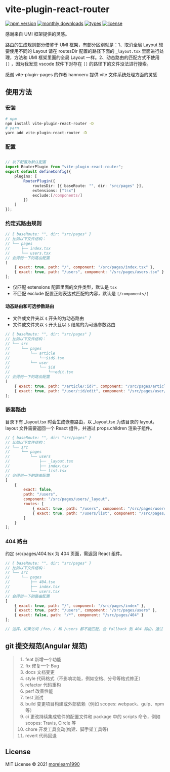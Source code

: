 # vite-plugin-react-router

[![npm version](https://badgen.net/npm/v/vite-plugin-react-router)](https://www.npmjs.com/package/vite-plugin-react-router)
[![monthly downloads](https://badgen.net/npm/dm/vite-plugin-react-router)](https://www.npmjs.com/package/vite-plugin-react-router)
[![types](https://badgen.net/npm/types/vite-plugin-react-router)](https://github.com/hannoeru/vite-plugin-react/blob/main/src/types.ts)
[![license](https://badgen.net/npm/license/vite-plugin-react-router)](https://github.com/hannoeru/vite-plugin-react-router/blob/main/LICENSE)

感谢来自 UMI 框架提供的灵感。

路由的生成规则部分借鉴于 UMI 框架，有部分区别就是：1、取消全局 Layout 想要使用不同的 Layout 请在 routesDir 配置的路径下面的 `_layout.tsx` 里面进行处理，方法和 UMI 框架里面的全局 Layout 一样。2、动态路由的匹配方式不使用 `[]` ，因为我发现 vscode 软件下对存在 `[]` 的路径下的文件没法进行搜索。

感谢 vite-plugin-pages 的作者 hannoeru 提供 vite 文件系统处理方面的灵感

## 使用方法

### 安装

```sh
# npm
npm install vite-plugin-react-router -D
# yarn
yarn add vite-plugin-react-router -D
```

### 配置

```ts

// 以下配置为默认配置
import RouterPlugin from "vite-plugin-react-router";
export default defineConfig({
    plugins: [
        RouterPlugin({
            routesDir: [{ baseRoute: "", dir: "src/pages" }],
            extensions: ["tsx"]
            exclude:[/components/]
        })
    ]
});
```

### 约定式路由规则

```js
// { baseRoute: "", dir: "src/pages" }
// 比如以下文件结构：
// └── pages
//     ├── index.tsx
//     └── users.tsx
// 会得到一下的路由配置
[
    { exact: true, path: "/", component: "/src/pages/index.tsx" },
    { exact: true, path: "/users", component: "/src/pages/users.tsx" }
];
```

-   仅匹配 extensions 配置里面的文件类型，默认是 `tsx`
-   不匹配 exclude 配置正则表达式匹配的内容，默认是 `[/components/]`

#### 动态路由和可选参数路由

-   文件或文件夹以 `$` 开头的为动态路由
-   文件或文件夹以 `$` 开头且以 `$` 结尾的为可选参数路由

```js
// { baseRoute: "", dir: "src/pages" }
// 比如以下文件结构：
// └── src
//     └── pages
//         └── article
//             └──$id$.tsx
//         └── user
//             └── $id
//                 └──edit.tsx
// 会得到一下的路由配置
[
    { exact: true, path: "/article/:id?", component: "/src/pages/article/$id$.tsx" },
    { exact: true, path: "/user/:id/edit", component: "/src/pages/user/$id/edit.tsx" }
];
```

### 嵌套路由

目录下有 \_layout.tsx 时会生成嵌套路由，以 \_layout.tsx 为该目录的 layout。layout 文件需要返回一个 React 组件，并通过 props.children 渲染子组件。

```js
// { baseRoute: "", dir: "src/pages" }
// 比如以下文件结构：
// └── src
//     └── pages
//         └── users
//             ├── _layout.tsx
//             ├── index.tsx
//             └── list.tsx
// 会得到一下的路由配置
[
    {
        exact: false,
        path: "/users",
        component: "/src/pages/users/_layout",
        routes: [
            { exact: true, path: "/users", component: "/src/pages/users/index" },
            { exact: true, path: "/users/list", component: "/src/pages/users/list" }
        ]
    }
];
```

### 404 路由

约定 src/pages/404.tsx 为 404 页面，需返回 React 组件。

```js
// { baseRoute: "", dir: "src/pages" }
// 比如以下文件结构：
// └── src
//     └── pages
//         ├── 404.tsx
//         ├── index.tsx
//         └── users.tsx
// 会得到一下的路由配置
[
    { exact: true, path: "/", component: "/src/pages/index" },
    { exact: true, path: "/users", component: "/src/pages/users" },
    { exact: false, path: "/*", component: "/src/pages/404" }
];

// 这样，如果访问 /foo，/ 和 /users 都不能匹配，会 fallback 到 404 路由，通过 src/pages/404.tsx 进行渲染。
```

## git 提交规范(Angular 规范)

> 1.  feat 新增一个功能
> 2.  fix 修复一个 Bug
> 3.  docs 文档变更
> 4.  style 代码格式（不影响功能，例如空格、分号等格式修正）
> 5.  refactor 代码重构
> 6.  perf 改善性能
> 7.  test 测试
> 8.  build 变更项目构建或外部依赖（例如 scopes: webpack、gulp、npm 等）
> 9.  ci 更改持续集成软件的配置文件和 package 中的 scripts 命令，例如 scopes: Travis, Circle 等
> 10. chore 开发工具变动(构建、脚手架工具等)
> 11. revert 代码回退

## License

MIT License © 2021 [morelearn1990](https://github.com/morelearn1990)
